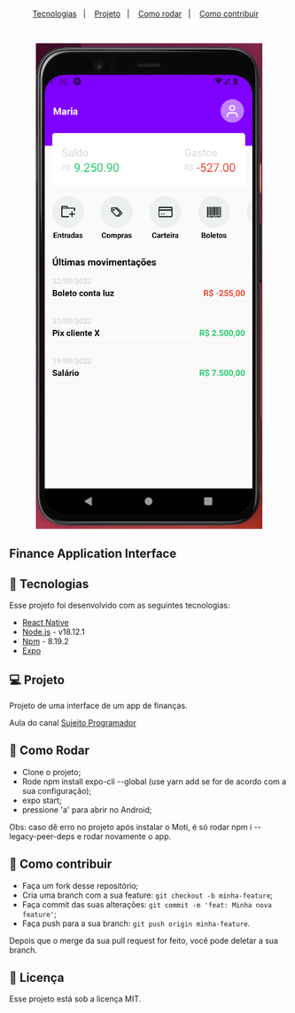 <p align="center">
  <a href="#-tecnologias">Tecnologias</a>&nbsp;&nbsp;&nbsp;|&nbsp;&nbsp;&nbsp;
  <a href="#-projeto">Projeto</a>&nbsp;&nbsp;&nbsp;|&nbsp;&nbsp;&nbsp;
  <a href="#-como-rodar">Como rodar</a>&nbsp;&nbsp;&nbsp;|&nbsp;&nbsp;&nbsp;
  <a href="#-como-contribuir">Como contribuir</a>&nbsp;&nbsp;&nbsp;
  </p>

<br>

<p align="center">
  <img alt="finance-app" src=".github/image.png">
</p>

## Finance Application Interface

## 🚀 Tecnologias

Esse projeto foi desenvolvido com as seguintes tecnologias:

- [React Native](https://reactnative.dev/)
- [Node.js](https://nodejs.org/en/) - v18.12.1
- [Npm](https://www.npmjs.com/) - 8.19.2
- [Expo](https://expo.dev/)

## 💻 Projeto

Projeto de uma interface de um app de finanças.

Aula do canal [Sujeito Programador](https://www.youtube.com/watch?v=REulDg3JzzQ&t=134s)

## 🚀 Como Rodar

- Clone o projeto;
- Rode npm install expo-cli --global (use yarn add se for de acordo com a sua configuração);
- expo start;
- pressione 'a' para abrir no Android;

Obs: caso dê erro no projeto após instalar o Moti, é só rodar npm i --legacy-peer-deps e rodar novamente o app.

## 🤔 Como contribuir

- Faça um fork desse repositório;
- Cria uma branch com a sua feature: `git checkout -b minha-feature`;
- Faça commit das suas alterações: `git commit -m 'feat: Minha nova feature'`;
- Faça push para a sua branch: `git push origin minha-feature`.

Depois que o merge da sua pull request for feito, você pode deletar a sua branch.

## 📝 Licença

Esse projeto está sob a licença MIT.